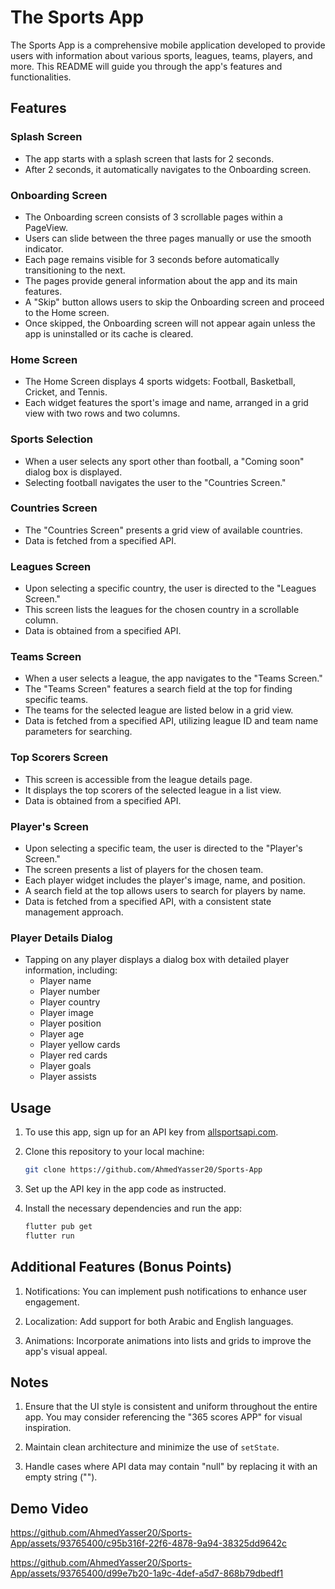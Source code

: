 # The Sports App

The Sports App is a comprehensive mobile application developed to provide users with information about various sports, leagues, teams, players, and more. This README will guide you through the app's features and functionalities.

## Features

### Splash Screen

- The app starts with a splash screen that lasts for 2 seconds.
- After 2 seconds, it automatically navigates to the Onboarding screen.

### Onboarding Screen

- The Onboarding screen consists of 3 scrollable pages within a PageView.
- Users can slide between the three pages manually or use the smooth indicator.
- Each page remains visible for 3 seconds before automatically transitioning to the next.
- The pages provide general information about the app and its main features.
- A "Skip" button allows users to skip the Onboarding screen and proceed to the Home screen.
- Once skipped, the Onboarding screen will not appear again unless the app is uninstalled or its cache is cleared.

### Home Screen

- The Home Screen displays 4 sports widgets: Football, Basketball, Cricket, and Tennis.
- Each widget features the sport's image and name, arranged in a grid view with two rows and two columns.

### Sports Selection

- When a user selects any sport other than football, a "Coming soon" dialog box is displayed.
- Selecting football navigates the user to the "Countries Screen."

### Countries Screen

- The "Countries Screen" presents a grid view of available countries.
- Data is fetched from a specified API.

### Leagues Screen

- Upon selecting a specific country, the user is directed to the "Leagues Screen."
- This screen lists the leagues for the chosen country in a scrollable column.
- Data is obtained from a specified API.

### Teams Screen

- When a user selects a league, the app navigates to the "Teams Screen."
- The "Teams Screen" features a search field at the top for finding specific teams.
- The teams for the selected league are listed below in a grid view.
- Data is fetched from a specified API, utilizing league ID and team name parameters for searching.

### Top Scorers Screen

- This screen is accessible from the league details page.
- It displays the top scorers of the selected league in a list view.
- Data is obtained from a specified API.

### Player's Screen

- Upon selecting a specific team, the user is directed to the "Player's Screen."
- The screen presents a list of players for the chosen team.
- Each player widget includes the player's image, name, and position.
- A search field at the top allows users to search for players by name.
- Data is fetched from a specified API, with a consistent state management approach.

### Player Details Dialog

- Tapping on any player displays a dialog box with detailed player information, including:
  - Player name
  - Player number
  - Player country
  - Player image
  - Player position
  - Player age
  - Player yellow cards
  - Player red cards
  - Player goals
  - Player assists

## Usage

1. To use this app, sign up for an API key from [allsportsapi.com](https://allsportsapi.com/).

2. Clone this repository to your local machine:

   ```bash
   git clone https://github.com/AhmedYasser20/Sports-App
   ```

3. Set up the API key in the app code as instructed.

4. Install the necessary dependencies and run the app:

   ```bash
   flutter pub get
   flutter run
   ```

## Additional Features (Bonus Points)

1. Notifications: You can implement push notifications to enhance user engagement.

2. Localization: Add support for both Arabic and English languages.

3. Animations: Incorporate animations into lists and grids to improve the app's visual appeal.

## Notes

1. Ensure that the UI style is consistent and uniform throughout the entire app. You may consider referencing the "365 scores APP" for visual inspiration.

2. Maintain clean architecture and minimize the use of `setState`.

3. Handle cases where API data may contain "null" by replacing it with an empty string ("").

## Demo Video

https://github.com/AhmedYasser20/Sports-App/assets/93765400/c95b316f-22f6-4878-9a94-38325dd9642c



https://github.com/AhmedYasser20/Sports-App/assets/93765400/d99e7b20-1a9c-4def-a5d7-868b79dbedf1


